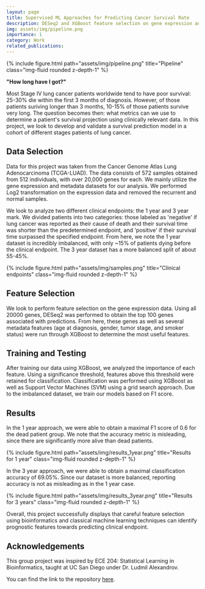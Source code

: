 ```yaml
---
layout: page
title: Supervised ML Approaches for Predicting Cancer Survival Rate
description: DESeq2 and XGBoost feature selection on gene expression and metadata
img: assets/img/pipeline.png
importance: 1
category: Work
related_publications: 
---
```


<div class="row">
    <div class="col-sm mt-3 mt-md-0">
        {% include figure.html path="assets/img/pipeline.png" title="Pipeline" class="img-fluid rounded z-depth-1" %}
    </div>
</div>


**"How long have I got?"** 

Most Stage IV lung cancer patients worldwide tend to have poor survival: 25-30% die within the first 3 months of diagnosis. However, of those patients suriving longer than 3 months, 10-15% of those patients survive very long. The question becomes then: what metrics can we use to determine a patient's survival projection using clinically relevant data. In this project, we look to develop and validate a survival prediction model in a cohort of different stages patients of lung cancer.

## Data Selection 

Data for this project was taken from the Cancer Genome Atlas Lung Adenocarcinoma (TCGA-LUAD). The data consists of 572 samples obtained from 512 individuals, with over 20,000 genes for each. We mainly utilize the gene expression and metadata datasets for our analysis. We performed Log2 transformation on the expression data and removed the recurrent and normal samples. 

We look to analyze two different clinical endpoints: the 1 year and 3 year mark. We divided patients into two categories: those labeled as 'negative' if lung cancer was reported as their cause of death and their survival time was shorter than the predetermined endpoint, and 'positive' if their survival time surpassed the specified endpoint. From here, we note the 1 year dataset is incredibly imbalanced, with only ~15% of patients dying before the clinical endpoint. The 3 year dataset has a more balanced split of about 55-45%. 

<div class="row">
    <div class="col-sm mt-3 mt-md-0">
        {% include figure.html path="assets/img/samples.png" title="Clinical endpoints" class="img-fluid rounded z-depth-1" %}
    </div>
</div>

## Feature Selection

We look to perform feature selection on the gene expression data. Using all 20000 genes, DESeq2 was performed to obtain the top 100 genes associated with predictions. From here, these genes as well as several metadata features (age at diagnosis, gender, tumor stage, and smoker status) were run through XGBoost to determine the most useful features.

## Training and Testing

After training our data using XGBoost, we analyzed the importance of each feature. Using a significance threshold, features above this threshold were retained for classification. Classification was performed using XGBoost as well as Support Vector Machines (SVM) using a grid search approach. Due to the imbalanced dataset, we train our models based on F1 score.

## Results

In the 1 year approach, we were able to obtain a maximal F1 score of 0.6 for the dead patient group. We note that the accuracy metric is misleading, since there are significantly more alive than dead patients.

<div class="row">
    <div class="col-sm mt-3 mt-md-0">
        {% include figure.html path="assets/img/results_1year.png" title="Results for 1 year" class="img-fluid rounded z-depth-1" %}
    </div>
</div>

In the 3 year approach, we were able to obtain a maximal classification accuracy of 69.05%. Since our dataset is more balanced, reporting accuracy is not as misleading as in the 1 year case.

<div class="row">
    <div class="col-sm mt-3 mt-md-0">
        {% include figure.html path="assets/img/results_3year.png" title="Results for 3 years" class="img-fluid rounded z-depth-1" %}
    </div>
</div>

Overall, this project successfully displays that careful feature selection using bioinformatics and classical machine learning techniques can identify prognostic features towards predicting clinical endpoint. 

## Acknowledgements

This group project was inspired by ECE 204: Statistical Learning in Bioinformatics, taught at UC San Diego under Dr. Ludmil Alexandrov.

You can find the link to the repository [here](https://github.com/darintsui/CancerSurvivalRates).
